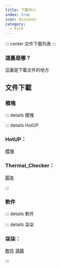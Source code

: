 ```yaml
---
title: 下載中心
index: true
icon: discover
category:
  - File
---
```


::: center
文件下載列表
:::

### 這裏是哪？

這裏是下載文件的地方

## 文件下載

### 模塊

::: details 模塊

::: details HotUP
### HotUP：
[模塊](https://ftp.womi.ltd/skyx/mod/hotup/setup.zip)
### Thermal_Checker：
[脚本](https://ftp.womi.ltd/skyx/mod/hotup/Thermal_Checker/Thermal_Checker.SH)

:::

### 軟件

::: details 軟件

::: details 柒柒
### 柒柒：
[軟件](https://ftp.womi.ltd/skyx/app/qiqi/qiqi.apk)
[源碼](https://github.com/Yosunair/Qiqi/archive/refs/heads/Yosunair.zip)

:::